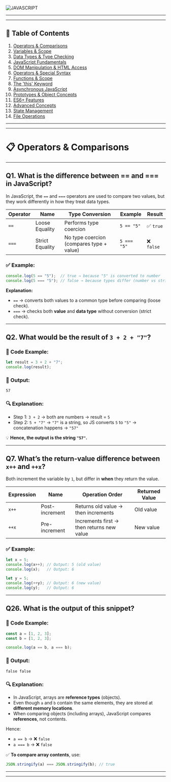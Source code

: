 ![JAVASCRIPT](https://media.geeksforgeeks.org/wp-content/uploads/20250910122507209741/ygfds.webp)

---
---

## 📘 Table of Contents

1. [Operators & Comparisons](#operators--comparisons)
2. [Variables & Scope](#variables--scope)
3. [Data Types & Type Checking](#data-types--type-checking)
4. [JavaScript Fundamentals](#javascript-fundamentals)
5. [DOM Manipulation & HTML Access](#dom-manipulation--html-access)
6. [Operators & Special Syntax](#operators--special-syntax)
7. [Functions & Scope](#functions--scope)
8. [The 'this' Keyword](#the-this-keyword)
9. [Asynchronous JavaScript](#asynchronous-javascript)
10. [Prototypes & Object Concepts](#prototypes--object-concepts)
11. [ES6+ Features](#es6-features)
12. [Advanced Concepts](#advanced-concepts)
13. [State Management](#state-management)
14. [File Operations](#file-operations)

---
---


# 📋 **Operators & Comparisons**

---

## **Q1. What is the difference between == and === in JavaScript?**

In JavaScript, the `==` and `===` operators are used to compare two values, but they work differently in how they treat data types.

| Operator | Name | Type Conversion | Example | Result |
|-----------|------|------------------|----------|---------|
| `==` | Loose Equality | Performs type coercion | `5 == "5"` | ✅ `true` |
| `===` | Strict Equality | No type coercion (compares type + value) | `5 === "5"` | ❌ `false` |

### ✅ Example:
```javascript
console.log(5 == "5");  // true → because "5" is converted to number
console.log(5 === "5"); // false → because types differ (number vs string)
```

**Explanation:**
- `==` → converts both values to a common type before comparing (loose check).
- `===` → checks both **value** and **data type** without conversion (strict check).

---

## **Q2. What would be the result of `3 + 2 + "7"`?**

### 🧩 Code Example:
```javascript
let result = 3 + 2 + "7";
console.log(result);
```

### 🧠 Output:
```
57
```

### 🔍 Explanation:
- Step 1: `3 + 2` → both are numbers → result = `5`
- Step 2: `5 + "7"` → `"7"` is a string, so JS converts `5` to `"5"` → concatenation happens → `"57"`

💡 **Hence, the output is the string `"57"`.**

---

## **Q7. What’s the return-value difference between `x++` and `++x`?**

Both increment the variable by `1`, but differ in **when** they return the value.

| Expression | Name | Operation Order | Returned Value |
|-------------|------|------------------|----------------|
| `x++` | Post-increment | Returns old value → then increments | Old value |
| `++x` | Pre-increment | Increments first → then returns new value | New value |

### ✅ Example:
```javascript
let x = 5;
console.log(x++); // Output: 5 (old value)
console.log(x);   // Output: 6

let y = 5;
console.log(++y); // Output: 6 (new value)
console.log(y);   // Output: 6
```

---

## **Q26. What is the output of this snippet?**

### 🧩 Code Example:
```javascript
const a = [1, 2, 3];
const b = [1, 2, 3];

console.log(a == b, a === b);
```

### 🧠 Output:
```
false false
```

### 🔍 Explanation:
- In JavaScript, arrays are **reference types** (objects).
- Even though `a` and `b` contain the same elements, they are stored at **different memory locations**.
- When comparing objects (including arrays), JavaScript compares **references**, not contents.

Hence:
- `a == b` → ❌ `false`
- `a === b` → ❌ `false`

✅ **To compare array contents**, use:
```javascript
JSON.stringify(a) === JSON.stringify(b); // true
```

---
---

